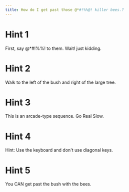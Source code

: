 ```yaml
---
title: How do I get past those @*#!%%@! killer bees.?
---
```

# Hint 1
First, say @*#!%%! to them. Wait! just kidding.

# Hint 2
Walk to the left of the bush and right of the large tree.

# Hint 3
This is an arcade-type sequence. Go Real Slow.

# Hint 4
Hint: Use the keyboard and don't use diagonal keys.

# Hint 5
You CAN get past the bush with the bees.

